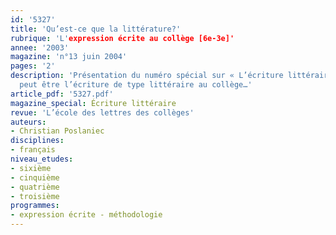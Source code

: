 ```yaml
---
id: '5327'
title: 'Qu’est-ce que la littérature?'
rubrique: 'L'expression écrite au collège [6e-3e]'
annee: '2003'
magazine: 'n°13 juin 2004'
pages: '2'
description: 'Présentation du numéro spécial sur « L’écriture littéraire » : ce que
  peut être l’écriture de type littéraire au collège…'
article_pdf: '5327.pdf'
magazine_special: Écriture littéraire
revue: 'L’école des lettres des collèges'
auteurs:
- Christian Poslaniec
disciplines:
- français
niveau_etudes:
- sixième
- cinquième
- quatrième
- troisième
programmes:
- expression écrite - méthodologie
---
```

